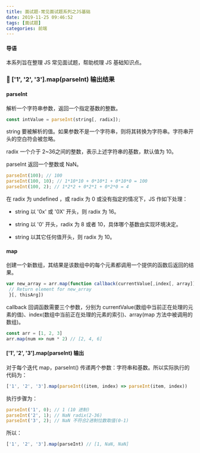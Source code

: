 ```yaml
---
title: 面试题-常见面试题系列之JS基础
date: 2019-11-25 09:46:52
tags: [面试题]
categories: 前端
---
```


#### 导语

本系列旨在整理 JS 常见面试题，帮助梳理 JS 基础知识点。

### 🌰 ['1', '2', '3'].map(parseInt) 输出结果

#### parseInt

解析一个字符串参数，返回一个指定基数的整数。

```javascript
const intValue = parseInt(string[, radix]);
```

string 要被解析的值。如果参数不是一个字符串，则将其转换为字符串。字符串开头的空白符会被忽略。

radix 一个介于 2~36之间的整数，表示上述字符串的基数，默认值为 10。

parseInt 返回一个整数或 NaN。

```javascript
parseInt(100); // 100
parseInt(100, 10); // 1*10*10 + 0*10*1 + 0*10*0 = 100
parseInt(100, 2); // 1*2*2 + 0*2*1 + 0*2*0 = 4
```

在 radix 为 undefined ，或 radix 为 0 或没有指定的情况下，JS 作如下处理：

* string 以 '0x' 或 '0X' 开头，则 radix 为 16。

* string 以 '0' 开头，radix 为 8 或者 10，具体哪个基数由实现环境决定。

* string 以其它任何值开头，则 radix 为 10。

#### map

创建一个新数组，其结果是该数组中的每个元素都调用一个提供的函数后返回的结果。

```javascript
var new_array = arr.map(function callback(currentValue[,index[, array]]) {
 // Return element for new_array
 }[, thisArg])
```

callback 回调函数需要三个参数，分别为 currentValue(数组中当前正在处理的元素的值)、index(数组中当前正在处理的元素的索引)、array(map 方法中被调用的数组)。

```javascript
const arr = [1, 2, 3]
arr.map(num => num * 2) // [2, 4, 6]
```

#### ['1', '2', '3'].map(parseInt) 输出

对于每个迭代 map，parseInt() 传递两个参数：字符串和基数。所以实际执行的代码为：

```javascript
['1', '2', '3'].map(parseInt((item, index) => parseInt(item, index))
```

执行步骤为：

```javascript
parseInt('1', 0); // 1 (10 进制)
parseInt('2', 1); // NaN radix(2-36)
parseInt('3', 2); // NaN 不符合2进制位数取值(0-1)
```

所以：

```javascript
['1', '2', '3'].map(parseInt) // [1, NaN, NaN]
```

